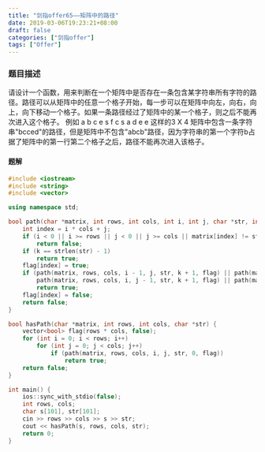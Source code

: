 ```yaml
---
title: "剑指offer65——矩阵中的路径"
date: 2019-03-06T19:23:21+08:00
draft: false
categories: ["剑指offer"]
tags: ["Offer"]
---
```


### 题目描述

请设计一个函数，用来判断在一个矩阵中是否存在一条包含某字符串所有字符的路径。路径可以从矩阵中的任意一个格子开始，每一步可以在矩阵中向左，向右，向上，向下移动一个格子。如果一条路径经过了矩阵中的某一个格子，则之后不能再次进入这个格子。 例如 a b c e s f c s a d e e 这样的3 X 4 矩阵中包含一条字符串"bcced"的路径，但是矩阵中不包含"abcb"路径，因为字符串的第一个字符b占据了矩阵中的第一行第二个格子之后，路径不能再次进入该格子。

#### 题解

```c++
#include <iostream>
#include <string>
#include <vector>

using namespace std;

bool path(char *matrix, int rows, int cols, int i, int j, char *str, int k, vector<bool> flag) {
    int index = i * cols + j;
    if (i < 0 || i >= rows || j < 0 || j >= cols || matrix[index] != str[k] || flag[index])
        return false;
    if (k == strlen(str) - 1)
        return true;
    flag[index] = true;
    if (path(matrix, rows, cols, i - 1, j, str, k + 1, flag) || path(matrix, rows, cols, i + 1, j, str, k + 1, flag) ||
        path(matrix, rows, cols, i, j - 1, str, k + 1, flag) || path(matrix, rows, cols, i, j + 1, str, k + 1, flag))
        return true;
    flag[index] = false;
    return false;
}

bool hasPath(char *matrix, int rows, int cols, char *str) {
    vector<bool> flag(rows * cols, false);
    for (int i = 0; i < rows; i++)
        for (int j = 0; j < cols; j++)
            if (path(matrix, rows, cols, i, j, str, 0, flag))
                return true;
    return false;
}

int main() {
    ios::sync_with_stdio(false);
    int rows, cols;
    char s[101], str[101];
    cin >> rows >> cols >> s >> str;
    cout << hasPath(s, rows, cols, str);
    return 0;
}
```
